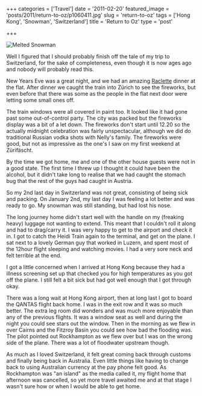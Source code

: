 +++
categories = ['Travel']
date = '2011-02-20'
featured_image = 'posts/2011/return-to-oz/p1060411.jpg'
slug = 'return-to-oz'
tags = ['Hong Kong', 'Snowman', 'Switzerland']
title = 'Return to Oz'
type = 'post'

+++

![Melted Snowman](p1060411.jpg)

Well I figured that I should probably finish off the tale of my trip to Switzerland, for the sake of completeness, even though it is now ages ago and nobody will probably read this.

New Years Eve was a great night, and we had an amazing [Raclette](http://en.wikipedia.org/wiki/Raclette) dinner at the flat. After dinner we caught the train into Zürich to see the fireworks, but even before that there was some as the people in the flat next door were letting some small ones off.

The train windows were all covered in paint too. It looked like it had gone past some out-of-control party. The city was packed but the fireworks display was a bit of a let down. The fireworks don't start until 12.20 so the actually midnight celebration was fairly unspectacular, although we did do traditional Russian vodka shots with Nelly's family. The fireworks were good, but not as impressive as the one's I saw on my first weekend at Zürifäscht.

By the time we got home, me and one of the other house guests were not in a good state. The first time I threw up I thought it could have been the alcohol, but it didn't take long to realise that we had caught the stomach bug that the rest of the guys had caught in Austria.

So my 2nd last day in Switzerland was not great, consisting of being sick and packing. On January 2nd, my last day I was feeling a lot better and was ready to go. My snowman was still standing, but had lost his nose.

The long journey home didn't start well with the handle on my (freaking heavy) luggage not wanting to extend. This meant that I couldn't roll it along and had to drag/carry it. I was very happy to get to the airport and check it in. I got to catch the Heidi Train again to the terminal, and get on the plane. I sat next to a lovely German guy that worked in Luzern, and spent most of the 12hour flight sleeping and watching movies. I had a very sore neck and felt terrible at the end.

I got a little concerned when I arrived at Hong Kong because they had a illness screening set up that checked you for high temperatures as you got off the plane. I still felt a bit sick but had got well enough that I got through okay.

There was a long wait at Hong Kong airport, then at long last I got to board the QANTAS flight back home. I was in the exit row and it was so much better. The extra leg room did wonders and was much more enjoyable than any of the previous flights. It was a window seat as well and during the night you could see stars out the window. Then in the morning as we flew in over Cairns and the Fitzroy Basin you could see how bad the flooding was. The pilot pointed out Rockhampton as we flew over but I was on the wrong side of the plane. There was a lot of floodwater upstream though.

As much as I loved Switzerland, it felt great coming back through customs and finally being back in Australia. Even little things like having to change back to using Australian currency at the pay phone felt good. As Rockhampton was "an island" as the media called it, my flight home that afternoon was cancelled, so yet more travel awaited me and at that stage I wasn't sure how or when I would be able to get home.